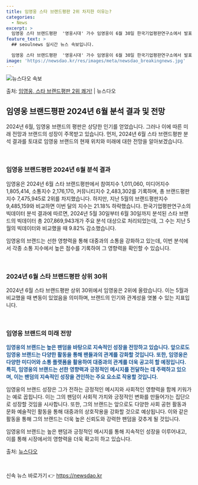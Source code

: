 ```yaml
---
title: 임영웅 스타 브랜드평판 2위 차지한 이유는?
categories:
  - News
excerpt: >
  임영웅 스타 브랜드평판  '영웅시대' 가수 임영웅이 6월 30일 한국기업평판연구소에서 발표한 스타 브랜드평판…
feature_text: >
  ## seoulnews 실시간 뉴스 속보입니다.

  임영웅 스타 브랜드평판  '영웅시대' 가수 임영웅이 6월 30일 한국기업평판연구소에서 발표한 스타 브랜드평판…
image: 'https://newsdao.kr/res/images/meta/newsdao_breakingnews.jpg'
---
```


![뉴스다오 속보](https://newsdao.kr/res/images/meta/newsdao_breakingnews.jpg)

<p>출처: <a href="https://newsdao.kr/4619" rel="dofollow">임영웅, 스타 브랜드평판 2위 쾌거!</a> | 뉴스다오</p>

<h2 data-ke-size="size26">임영웅 브랜드평판 2024년 6월 분석 결과 및 전망</h2>
2024년 6월, 임영웅 브랜드의 평판은 상당한 인기를 얻었습니다. 그러나 이에 따른 미래 전망과 브랜드의 성장이 주목받고 있습니다. 먼저, 2024년 6월 스타 브랜드평판 분석 결과를 토대로 임영웅 브랜드의 현재 위치와 미래에 대한 전망을 알아보겠습니다.

<p data-ke-size="size16">&nbsp;</p>

<h3 data-ke-size="size22">임영웅 브랜드평판 2024년 6월 분석 결과</h3>

임영웅은 2024년 6월 스타 브랜드평판에서 참여지수 1,011,060, 미디어지수 1,805,414, 소통지수 2,176,170, 커뮤니티지수 2,483,302를 기록하며, 총 브랜드평판지수 7,475,945로 2위를 차지했습니다. 하지만, 지난 5월의 브랜드평판지수 9,485,159와 비교하면 이번 달의 지수는 21.18% 하락했습니다. 한국기업평판연구소의 빅데이터 분석 결과에 따르면, 2024년 5월 30일부터 6월 30일까지 분석된 스타 브랜드의 빅데이터 총 207,869,943개가 주요 분석 대상으로 처리되었는데, 그 수는 지난 5월의 빅데이터와 비교했을 때 9.82% 감소했습니다.

임영웅의 브랜드는 선한 영향력을 통해 대중과의 소통을 강화하고 있는데, 이번 분석에서 각종 소통 지수에서 높은 점수를 기록하여 그 영향력을 확인할 수 있습니다.

<p data-ke-size="size16">&nbsp;</p>

<h3 data-ke-size="size22">2024년 6월 스타 브랜드평판 상위 30위</h3>

2024년 6월 스타 브랜드평판 상위 30위에서 임영웅은 2위에 올랐습니다. 이는 5월과 비교했을 때 변동이 있었음을 의미하며, 브랜드의 인기와 관계성을 엿볼 수 있는 지표입니다.

<p data-ke-size="size16">&nbsp;</p>

<h3 data-ke-size="size22">임영웅 브랜드의 미래 전망</h3>

<b><span style="color: #1a5490;">임영웅의 브랜드는 높은 팬덤을 바탕으로 지속적인 성장을 전망하고 있습니다. 앞으로도 임영웅 브랜드는 다양한 활동을 통해 팬들과의 관계를 강화할 것입니다. 또한, 임영웅은 다양한 미디어와 소통 플랫폼을 활용하여 대중과의 관계를 더욱 공고히 할 예정입니다. 특히, 임영웅의 브랜드는 선한 영향력과 긍정적인 메시지를 전달하는 데 주력하고 있으며, 이는 팬덤의 지속적인 성장을 견인하는 주요 요소로 작용할 것입니다.</span></b>

임영웅의 브랜드 성장은 그가 전하는 긍정적인 메시지와 사회적인 영향력을 함께 키워가는 예로 꼽힙니다. 이는 그의 팬덤이 사회적 가치와 긍정적인 변화를 만들어가는 집단으로 성장할 것임을 시사합니다. 또한, 그의 브랜드는 앞으로도 다양한 사회 공헌 활동과 문화 예술적인 활동을 통해 대중과의 상호작용을 강화할 것으로 예상됩니다. 이와 같은 활동을 통해 그의 브랜드는 더욱 높은 신뢰도와 강력한 팬덤을 갖추게 될 것입니다.

임영웅의 브랜드는 높은 팬덤과 긍정적인 메시지를 통해 지속적인 성장을 이루어내고, 이를 통해 시장에서의 영향력을 더욱 확고히 하고 있습니다.

출처: <a href="https://newsdao.kr/4619">뉴스다오</a>

<p data-ke-size="size16">&nbsp;</p> 

신속 뉴스 바로가기 👉 <a href="https://newsdao.kr" rel="dofollow">https://newsdao.kr</a>


